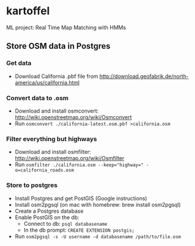 kartoffel
=========

ML project: Real Time Map Matching with HMMs

Store OSM data in Postgres
--------------------------

### Get data
* Download California .pbf file from http://download.geofabrik.de/north-america/us/california.html

### Convert data to .osm
* Download and install osmconvert: http://wiki.openstreetmap.org/wiki/Osmconvert
* Run
```osmconvert ./california-latest.osm.pbf >california.osm```

### Filter everything but highways
* Download and install osmfilter: http://wiki.openstreetmap.org/wiki/Osmfilter
* Run
```osmfilter ./california.osm --keep="highway=" -o=california_roads.osm```

### Store to postgres
* Install Postgres and get PostGIS (Google instructions)
* Install osm2pgsql (on mac with homebrew: brew install osm2pgsql)
* Create a Postgres database
* Enable PostGIS on the db:
    * Connect to db: ```psql databasename```
    * In the db prompt: ```CREATE EXTENSION postgis;```
* Run ```osm2pgsql -s -U username -d databasename /path/to/file.osm```

